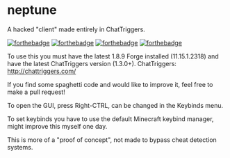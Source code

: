# neptune
A hacked "client" made entirely in ChatTriggers.

[![forthebadge](https://forthebadge.com/images/badges/0-percent-optimized.svg)](https://forthebadge.com)
[![forthebadge](https://forthebadge.com/images/badges/made-with-javascript.svg)](https://forthebadge.com)
[![forthebadge](https://forthebadge.com/images/badges/works-on-my-machine.svg)](https://forthebadge.com)
[![forthebadge](https://forthebadge.com/images/badges/contains-tasty-spaghetti-code.svg)](https://forthebadge.com)

To use this you must have the latest 1.8.9 Forge installed (11.15.1.2318) and have the latest ChatTriggers version (1.3.0+).
ChatTriggers: http://chattriggers.com/

If you find some spaghetti code and would like to improve it, feel free to make a pull request!

To open the GUI, press Right-CTRL, can be changed in the Keybinds menu.

To set keybinds you have to use the default Minecraft keybind manager, might improve this myself one day.

This is more of a "proof of concept", not made to bypass cheat detection systems.
